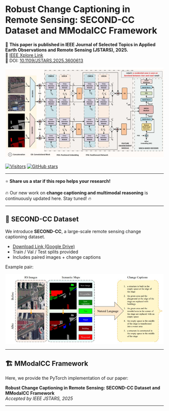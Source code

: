 # Robust Change Captioning in Remote Sensing: SECOND-CC Dataset and MModalCC Framework

📢 **This paper is published in IEEE Journal of Selected Topics in Applied Earth Observations and Remote Sensing (JSTARS), 2025.**  
🔗 [IEEE Xplore Link](https://ieeexplore.ieee.org/stamp/stamp.jsp?tp=&arnumber=11130644)  
📄 DOI: [10.1109/JSTARS.2025.3600613](https://doi.org/10.1109/JSTARS.2025.3600613)

<p align="center">
  <img src="fig/blockDiag.jpg" alt="MModalCC Framework" width="650"/>
</p>

[![Visitors](https://visitor-badge.laobi.icu/badge?page_id=MOSAIC-Lab/MModalCC)]()
[![GitHub stars](https://img.shields.io/github/stars/MOSAIC-Lab/MModalCC?style=social)]()

---

⭐ **Share us a star if this repo helps your research!**  

🔥 Our new work on **change captioning and multimodal reasoning** is continuously updated here. Stay tuned! 🔥

---

## 📘 SECOND-CC Dataset
We introduce **SECOND-CC**, a large-scale remote sensing change captioning dataset.



- [Download Link (Google Drive)](https://drive.google.com/...)  
- Train / Val / Test splits provided  
- Includes paired images + change captions  

Example pair:  

<p align="center">
  <img src="fig/dataset.jpg" alt="SECOND-CC Dataset" width="650"/>
</p>

---

## 🏗️ MModalCC Framework
Here, we provide the PyTorch implementation of our paper:

**Robust Change Captioning in Remote Sensing: SECOND-CC Dataset and MModalCC Framework**  
_Accepted by IEEE JSTARS, 2025_

---
